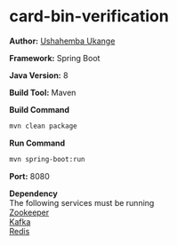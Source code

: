 # card-bin-verification
**Author:** [Ushahemba Ukange](https://github.com/ushaheu)  

**Framework:** Spring Boot

**Java Version:** 8  

**Build Tool:** Maven  

**Build Command**
```sh
mvn clean package
```
**Run Command**
```sh
mvn spring-boot:run
```
**Port:** 8080  

**Dependency**  
The following services must be running  
[Zookeeper](https://github.com/ushaheu/developer-tools)   
[Kafka](https://github.com/ushaheu/developer-tools)  
[Redis](https://github.com/ushaheu/developer-tools)  

